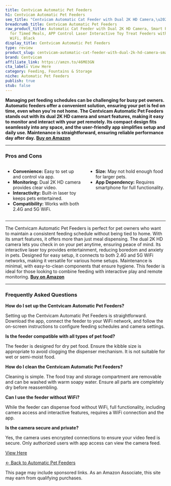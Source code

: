 ```yaml
---
title: Centvicam Automatic Pet Feeders
h1: Centvicam Automatic Pet Feeders
seo_title: "Centvicam Automatic Cat Feeder with Dual 2K HD Camera,\u2026"
breadcrumb_title: Centvicam Automatic Pet Feeders
raw_product_title: Automatic Cat Feeder with Dual 2K HD Camera, Smart Pet Food Dispenser
  for Timed Meals, APP Control Laser Interactive Toy Treat Feeders with 2.4G / 5G
  WiFi, Black
display_title: Centvicam Automatic Pet Feeders
type: review
product_slug: centvicam-automatic-cat-feeder-with-dual-2k-hd-camera-smart-pet-food-di-e359117e
brand: Centvicam
affiliate_link: https://amzn.to/46MO3GN
cta_label: View Here
category: Feeding, Fountains & Storage
niche: Automatic Pet Feeders
publish: true
stub: false
---
```


<div id="intro" class="full-width">
  <p><strong>Managing pet feeding schedules can be challenging for busy pet owners. Automatic feeders offer a convenient solution, ensuring your pet is fed on time, even when you're not home. The Centvicam Automatic Pet Feeders stands out with its dual 2K HD camera and smart features, making it easy to monitor and interact with your pet remotely. Its compact design fits seamlessly into any space, and the user-friendly app simplifies setup and daily use. Maintenance is straightforward, ensuring reliable performance day after day.</strong> <a href="https://amzn.to/46MO3GN" rel="nofollow sponsored noopener" target="_blank"><strong>Buy on Amazon</strong></a></p>
</div>

<hr />
<h3 id="pros-cons">Pros and Cons</h3>
<div class="pc-grid" style="display:grid;grid-template-columns:1fr 1fr;gap:16px;">
  <ul>
    <li><strong>Convenience:</strong> Easy to set up and control via app.</li>
    <li><strong>Monitoring:</strong> Dual 2K HD camera provides clear video.</li>
    <li><strong>Interactivity:</strong> Built-in laser toy keeps pets entertained.</li>
    <li><strong>Compatibility:</strong> Works with both 2.4G and 5G WiFi.</li>
  </ul>
  <ul>
    <li><strong>Size:</strong> May not hold enough food for larger pets.</li>
    <li><strong>App Dependency:</strong> Requires smartphone for full functionality.</li>
  </ul>
</div>
<hr />

<div class="full-width">
  <p>The Centvicam Automatic Pet Feeders is perfect for pet owners who want to maintain a consistent feeding schedule without being tied to home. With its smart features, it offers more than just meal dispensing. The dual 2K HD camera lets you check in on your pet anytime, ensuring peace of mind. Its interactive laser toy provides entertainment, reducing boredom and anxiety in pets. Designed for easy setup, it connects to both 2.4G and 5G WiFi networks, making it versatile for various home setups. Maintenance is minimal, with easy-to-clean components that ensure hygiene. This feeder is ideal for those looking to combine feeding with interactive play and remote monitoring. <a href="https://amzn.to/46MO3GN" rel="nofollow sponsored noopener" target="_blank"><strong>Buy on Amazon</strong></a></p>
</div>

<hr />
<h3 id="faqs">Frequently Asked Questions</h3>

<p><strong>How do I set up the Centvicam Automatic Pet Feeders?</strong></p>
<p>Setting up the Centvicam Automatic Pet Feeders is straightforward. Download the app, connect the feeder to your WiFi network, and follow the on-screen instructions to configure feeding schedules and camera settings.</p>

<p><strong>Is the feeder compatible with all types of pet food?</strong></p>
<p>The feeder is designed for dry pet food. Ensure the kibble size is appropriate to avoid clogging the dispenser mechanism. It is not suitable for wet or semi-moist food.</p>

<p><strong>How do I clean the Centvicam Automatic Pet Feeders?</strong></p>
<p>Cleaning is simple. The food tray and storage compartment are removable and can be washed with warm soapy water. Ensure all parts are completely dry before reassembling.</p>

<p><strong>Can I use the feeder without WiFi?</strong></p>
<p>While the feeder can dispense food without WiFi, full functionality, including camera access and interactive features, requires a WiFi connection and the app.</p>

<p><strong>Is the camera secure and private?</strong></p>
<p>Yes, the camera uses encrypted connections to ensure your video feed is secure. Only authorized users with app access can view the camera feed.</p>
<p><a class="btn" href="https://amzn.to/46MO3GN" target="_blank" rel="nofollow sponsored noopener">View Here</a></p>
<p><a href="/roundups/feeding-fountains-storage/automatic-pet-feeders/">← Back to Automatic Pet Feeders</a></p>
<aside class="disclosure">This page may include sponsored links. As an Amazon Associate, this site may earn from qualifying purchases.</aside>
